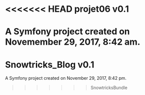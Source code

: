 <<<<<<< HEAD
projet06  v0.1
========

A Symfony project created on Novemember 29, 2017, 8:42 am.
=======
Snowtricks_Blog  v0.1
========

A Symfony project created on November 29, 2017, 8:42 pm.
>>>>>>> SnowtricksBundle
